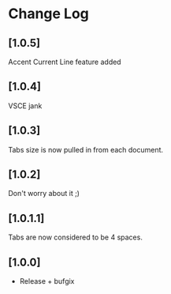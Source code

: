 # Change Log

## [1.0.5]

Accent Current Line feature added

## [1.0.4]

VSCE jank

## [1.0.3]

Tabs size is now pulled in from each document.

## [1.0.2]

Don't worry about it ;)

## [1.0.1.1]

Tabs are now considered to be 4 spaces.

## [1.0.0]
- Release + bufgix